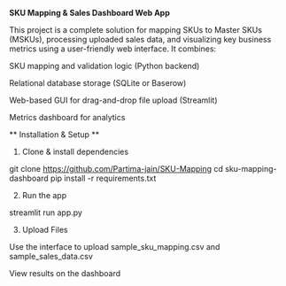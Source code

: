 **SKU Mapping & Sales Dashboard Web App**

This project is a complete solution for mapping SKUs to Master SKUs (MSKUs), processing uploaded sales data, and visualizing key business metrics using a user-friendly web interface. It combines:

SKU mapping and validation logic (Python backend)

Relational database storage (SQLite or Baserow)

Web-based GUI for drag-and-drop file upload (Streamlit)

Metrics dashboard for analytics

**
Installation & Setup
**

1. Clone & install dependencies

git clone https://github.com/Partima-jain/SKU-Mapping
cd sku-mapping-dashboard
pip install -r requirements.txt

2. Run the app

streamlit run app.py

3. Upload Files

Use the interface to upload sample_sku_mapping.csv and sample_sales_data.csv

View results on the dashboard
